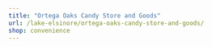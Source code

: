 ```yaml
---
title: "Ortega Oaks Candy Store and Goods"
url: /lake-elsinore/ortega-oaks-candy-store-and-goods/
shop: convenience
---
```

